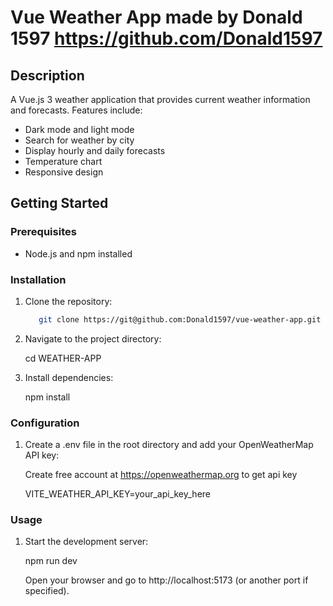 # Vue Weather App made by Donald 1597 https://github.com/Donald1597

## Description

A Vue.js 3 weather application that provides current weather information and forecasts. Features include:

- Dark mode and light mode
- Search for weather by city
- Display hourly and daily forecasts
- Temperature chart
- Responsive design

## Getting Started

### Prerequisites

- Node.js and npm installed

### Installation

1. Clone the repository:

   ```bash
      git clone https://git@github.com:Donald1597/vue-weather-app.git

   ```

2. Navigate to the project directory:

   cd WEATHER-APP

3. Install dependencies:

   npm install

### Configuration

1. Create a .env file in the root directory and add your OpenWeatherMap API key:

   Create free account at https://openweathermap.org to get api key

   VITE_WEATHER_API_KEY=your_api_key_here

### Usage

1. Start the development server:

   npm run dev

   Open your browser and go to http://localhost:5173 (or another port if specified).
